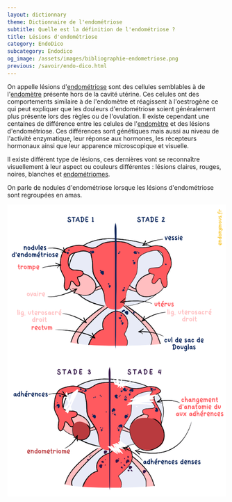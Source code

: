 ```yaml
---
layout: dictionnary
theme: Dictionnaire de l'endométriose
subtitle: Quelle est la définition de l'endométriose ?
title: Lésions d'endométriose
category: EndoDico
subcategory: Endodico
og_image: /assets/images/bibliographie-endometriose.png
previous: /savoir/endo-dico.html
---
```


On appelle lésions d'[endométriose](/savoir/endometriose.html) sont des cellules semblables à de l'[endomètre](endometre.html) présente hors de la cavité utérine. Ces celules ont des comportements similaire à de l'endomètre et réagissent à l'oestrogène ce qui peut expliquer que les douleurs d'endométriose soient généralement plus présente lors des règles ou de l'ovulation. Il existe cependant une centaines de différence entre les celules de l'[endomètre](endometre.html) et des lésions d'endométriose. Ces différences sont génétiques mais aussi au niveau de l'activité enzymatique, leur réponse aux hormones, les récepteurs hormonaux ainsi que leur apparence microscopique et visuelle.

Il existe différent type de lésions, ces dernières vont se reconnaître visuellement à leur aspect ou couleurs différentes : lésions claires, rouges, noires, blanches et [endométriomes](endometriome.html).

On parle de nodules d'endométriose lorsque les lésions d'endométriose sont regroupées en amas.

![stades d'endométriose](/assets/images/schema/stades.png)